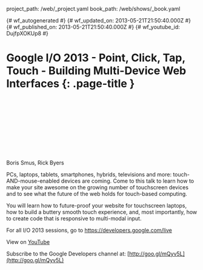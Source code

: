 project_path: /web/_project.yaml
book_path: /web/shows/_book.yaml

{# wf_autogenerated #}
{# wf_updated_on: 2013-05-21T21:50:40.000Z #}
{# wf_published_on: 2013-05-21T21:50:40.000Z #}
{# wf_youtube_id: DujfpXOKUp8 #}

# Google I/O 2013 - Point, Click, Tap, Touch - Building Multi-Device Web Interfaces {: .page-title }


<div class="video-wrapper">
  <iframe class="devsite-embedded-youtube-video" data-video-id="DujfpXOKUp8"
          data-autohide="1" data-showinfo="0" frameborder="0" allowfullscreen>
  </iframe>
</div>

Boris Smus, Rick Byers 

PCs,  laptops, tablets, smartphones, hybrids, televisions and more: touch-AND-mouse-enabled devices are coming. Come to this talk to learn how to make your site awesome on the growing number of touchscreen devices and to see what the future of the web holds for touch-based computing.  

You will learn how to future-proof your website for touchscreen laptops, how to build a buttery smooth touch experience, and, most importantly, how to create code that is responsive to multi-modal input.

For all I/O 2013 sessions, go to https://developers.google.com/live

View on [YouTube](https://youtu.be/DujfpXOKUp8)

Subscribe to the Google Developers channel at: [http://goo.gl/mQyv5L](http://goo.gl/mQyv5L)
